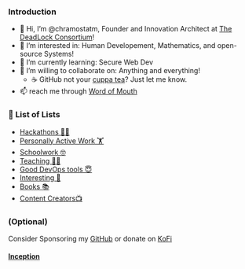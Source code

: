 ### Introduction
- 👋 Hi, I’m @chramostatm, Founder and Innovation Architect at [The DeadLock Consortium](https://github.com/TheDeadLockConsortium)!
- 👀 I’m interested in: Human Developement, Mathematics, and open-source Systems!
- 🌱 I’m currently learning: Secure Web Dev
- 💞️ I’m willing to collaborate on: Anything and everything!
  - ☕️ GitHub not your [cuppa tea](https://www.youtube.com/watch?v=rt1nlqJP2Ls)? Just let me know.
- 📫 reach me through [Word of Mouth](https://www.youtube.com/watch?v=E_IQeoy94OI)
### 📃 List of Lists
  - [Hackathons 🐱‍👤](https://github.com/stars/chramostatm/lists/hackathons)
  - [Personally Active Work 🏋️](https://github.com/stars/chramostatm/lists/personally-active-work)
  - [Schoolwork 🤓](https://github.com/stars/chramostatm/lists/schoolwork)
  - [Teaching 👨‍🏫](https://github.com/stars/chramostatm/lists/teaching)
  - [Good DevOps tools 😇](https://github.com/stars/chramostatm/lists/good-devops-tools)
  - [Interesting 🤔](https://github.com/stars/chramostatm/lists/interesting)
  - [Books 📚](./RecommendedBooks.md)
  - [Content Creators📺](./RecommendedContentCreators.md)


### (Optional)
Consider Sponsoring my [GitHub](https://github.com/sponsors/chramostatm) or donate on [KoFi](https://ko-fi.com/tchrom)
#### [Inception](https://github.com/chramostatm)


  <!-- - []() -->

<!---
chramostatm/chramostatm is a ✨ special ✨ repository because its `README.md` (this file) appears on your GitHub profile.
You can click the Preview link to take a look at your changes.
--->
